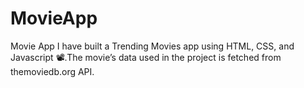 # MovieApp
Movie App
I have built a Trending Movies app using HTML, CSS, and Javascript 📽.The movie’s data used in the project is fetched from themoviedb.org API.
